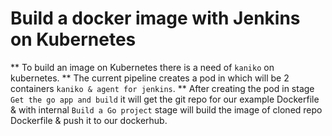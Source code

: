 # Build a docker image with Jenkins on Kubernetes

** To build an image on Kubernetes there is a need of ```kaniko``` on kubernetes.
** The current pipeline creates a pod in which will be 2 containers ```kaniko & agent for jenkins```.
** After creating the pod in stage ```Get the go app and build``` it will get the git repo for our example Dockerfile & with internal ```Build a Go project``` stage will build the image of cloned repo Dockerfile & push it to our dockerhub.
